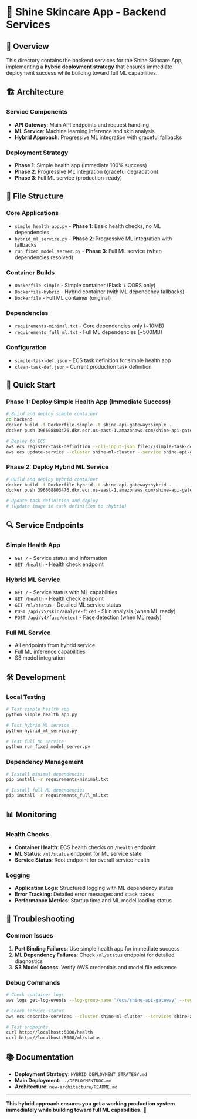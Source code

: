 # 🚀 **Shine Skincare App - Backend Services**

## 🎯 **Overview**

This directory contains the backend services for the Shine Skincare App, implementing a **hybrid deployment strategy** that ensures immediate deployment success while building toward full ML capabilities.

## 🏗️ **Architecture**

### **Service Components**
- **API Gateway**: Main API endpoints and request handling
- **ML Service**: Machine learning inference and skin analysis
- **Hybrid Approach**: Progressive ML integration with graceful fallbacks

### **Deployment Strategy**
- **Phase 1**: Simple health app (immediate 100% success)
- **Phase 2**: Progressive ML integration (graceful degradation)
- **Phase 3**: Full ML service (production-ready)

## 📁 **File Structure**

### **Core Applications**
- `simple_health_app.py` - **Phase 1**: Basic health checks, no ML dependencies
- `hybrid_ml_service.py` - **Phase 2**: Progressive ML integration with fallbacks
- `run_fixed_model_server.py` - **Phase 3**: Full ML service (when dependencies resolved)

### **Container Builds**
- `Dockerfile-simple` - Simple container (Flask + CORS only)
- `Dockerfile-hybrid` - Hybrid container (with ML dependency fallbacks)
- `Dockerfile` - Full ML container (original)

### **Dependencies**
- `requirements-minimal.txt` - Core dependencies only (~10MB)
- `requirements_full_ml.txt` - Full ML dependencies (~500MB)

### **Configuration**
- `simple-task-def.json` - ECS task definition for simple health app
- `clean-task-def.json` - Current production task definition

## 🚀 **Quick Start**

### **Phase 1: Deploy Simple Health App (Immediate Success)**
```bash
# Build and deploy simple container
cd backend
docker build -f Dockerfile-simple -t shine-api-gateway:simple .
docker push 396608803476.dkr.ecr.us-east-1.amazonaws.com/shine-api-gateway:simple

# Deploy to ECS
aws ecs register-task-definition --cli-input-json file://simple-task-def.json --region us-east-1
aws ecs update-service --cluster shine-ml-cluster --service shine-api-gateway --task-definition shine-api-gateway:simple --force-new-deployment --region us-east-1
```

### **Phase 2: Deploy Hybrid ML Service**
```bash
# Build and deploy hybrid container
docker build -f Dockerfile-hybrid -t shine-api-gateway:hybrid .
docker push 396608803476.dkr.ecr.us-east-1.amazonaws.com/shine-api-gateway:hybrid

# Update task definition and deploy
# (Update image in task definition to :hybrid)
```

## 🔍 **Service Endpoints**

### **Simple Health App**
- `GET /` - Service status and information
- `GET /health` - Health check endpoint

### **Hybrid ML Service**
- `GET /` - Service status with ML capabilities
- `GET /health` - Health check endpoint
- `GET /ml/status` - Detailed ML service status
- `POST /api/v5/skin/analyze-fixed` - Skin analysis (when ML ready)
- `POST /api/v4/face/detect` - Face detection (when ML ready)

### **Full ML Service**
- All endpoints from hybrid service
- Full ML inference capabilities
- S3 model integration

## 🛠️ **Development**

### **Local Testing**
```bash
# Test simple health app
python simple_health_app.py

# Test hybrid ML service
python hybrid_ml_service.py

# Test full ML service
python run_fixed_model_server.py
```

### **Dependency Management**
```bash
# Install minimal dependencies
pip install -r requirements-minimal.txt

# Install full ML dependencies
pip install -r requirements_full_ml.txt
```

## 📊 **Monitoring**

### **Health Checks**
- **Container Health**: ECS health checks on `/health` endpoint
- **ML Status**: `/ml/status` endpoint for ML service state
- **Service Status**: Root endpoint for overall service health

### **Logging**
- **Application Logs**: Structured logging with ML dependency status
- **Error Tracking**: Detailed error messages and stack traces
- **Performance Metrics**: Startup time and ML model loading status

## 🔧 **Troubleshooting**

### **Common Issues**
1. **Port Binding Failures**: Use simple health app for immediate success
2. **ML Dependency Failures**: Check `/ml/status` endpoint for detailed diagnostics
3. **S3 Model Access**: Verify AWS credentials and model file existence

### **Debug Commands**
```bash
# Check container logs
aws logs get-log-events --log-group-name "/ecs/shine-api-gateway" --region us-east-1

# Check service status
aws ecs describe-services --cluster shine-ml-cluster --services shine-api-gateway --region us-east-1

# Test endpoints
curl http://localhost:5000/health
curl http://localhost:5000/ml/status
```

## 📚 **Documentation**

- **Deployment Strategy**: `HYBRID_DEPLOYMENT_STRATEGY.md`
- **Main Deployment**: `../DEPLOYMENTDOC.md`
- **Architecture**: `new-architecture/README.md`

---

**This hybrid approach ensures you get a working production system immediately while building toward full ML capabilities.** 🎯 